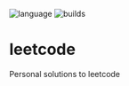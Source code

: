 ![language](https://img.shields.io/badge/language-java-red.svg)
![builds]( https://github.com/karakays/leetcode/workflows/builds/badge.svg)

# leetcode
Personal solutions to leetcode
